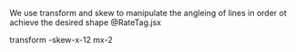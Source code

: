 We use transform and skew to manipulate the angleing of lines in order ot achieve the desired shape
@RateTag.jsx


 transform -skew-x-12 mx-2